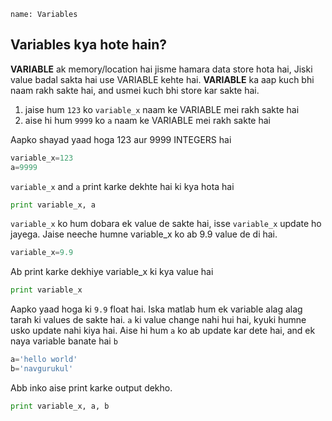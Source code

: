 ```ngMeta
name: Variables
```

## Variables kya hote hain?

**VARIABLE** ak memory/location hai jisme hamara data store hota hai, Jiski value badal sakta hai use VARIABLE kehte hai. **VARIABLE** ka aap kuch bhi naam rakh sakte hai, and usmei kuch bhi store kar sakte hai.

1. jaise hum `123` ko `variable_x` naam ke VARIABLE mei rakh sakte hai
2. aise hi hum `9999` ko `a` naam ke VARIABLE mei rakh sakte hai

Aapko shayad yaad hoga 123 aur 9999 INTEGERS hai

```python
variable_x=123
a=9999
```

`variable_x` and `a` print karke dekhte hai ki kya hota hai

```python
print variable_x, a
```

`variable_x` ko hum dobara ek value de sakte hai, isse `variable_x` update ho jayega. Jaise neeche humne variable_x ko ab 9.9 value de di hai.

```python
variable_x=9.9
```

Ab print karke dekhiye variable_x ki kya value hai

```python
print variable_x
```

Aapko yaad hoga ki `9.9` float hai. Iska matlab hum ek variable alag alag tarah ki values de sakte hai. `a` ki value change nahi hui hai, kyuki humne usko update nahi kiya hai. Aise hi hum `a` ko ab update kar dete hai, and ek naya variable banate hai `b`

```python
a='hello world'
b='navgurukul'
```

Abb inko aise print karke output dekho.

```python
print variable_x, a, b
```
